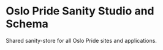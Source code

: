 # Oslo Pride Sanity Studio and Schema

Shared sanity-store for all Oslo Pride sites and applications.
